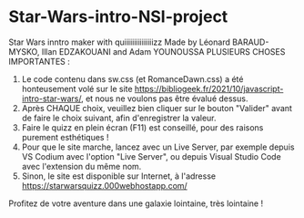# Star-Wars-intro-NSI-project
Star Wars inntro maker with quiiiiiiiiiiiiiiizz
Made by Léonard BARAUD-MYSKO, Illan EDZAKOUANI and Adam YOUNOUSSA
PLUSIEURS CHOSES IMPORTANTES :
1. Le code contenu dans sw.css (et RomanceDawn.css) a été honteusement volé sur le site https://bibliogeek.fr/2021/10/javascript-intro-star-wars/, et nous ne voulons pas être évalué dessus.
2. Après CHAQUE choix, veuillez bien cliquer sur le bouton "Valider" avant de faire le choix suivant, afin d'enregistrer la valeur.
3. Faire le quizz en plein écran (F11) est conseillé, pour des raisons purement esthétiques !
4. Pour que le site marche, lancez avec un Live Server, par exemple depuis VS Codium avec l'option "Live Server", ou depuis Visual Studio Code avec l'extension du même nom.
5. Sinon, le site est disponible sur Internet, à l'adresse https://starwarsquizz.000webhostapp.com/

Profitez de votre aventure dans une galaxie lointaine, très lointaine !
